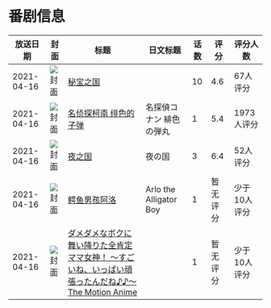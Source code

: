 # 番剧信息

|放送日期|封面|标题|日文标题|话数|评分|评分人数|
|---|---|---|---|---|---|---|
|2021-04-16|![封面](https://lain.bgm.tv/pic/cover/c/d3/93/294869_fjdd0.jpg)|[秘宝之国](https://bangumi.tv/subject/294869)||10|4.6|67人评分|
|2021-04-16|![封面](https://lain.bgm.tv/pic/cover/c/3f/c8/295318_k84n0.jpg)|[名侦探柯南 绯色的子弹](https://bangumi.tv/subject/295318)|名探偵コナン 緋色の弾丸|1|5.4|1973人评分|
|2021-04-16|![封面](https://lain.bgm.tv/pic/cover/c/02/91/333261_e0qfn.jpg)|[夜之国](https://bangumi.tv/subject/333261)|夜の国|3|6.4|52人评分|
|2021-04-16|![封面](https://lain.bgm.tv/pic/cover/c/c2/a4/337698_C466C.jpg)|[鳄鱼男孩阿洛](https://bangumi.tv/subject/337698)|Arlo the Alligator Boy|1|暂无评分|少于10人评分|
|2021-04-16|![封面](https://bangumi.tv/img/no_icon_subject.png)|[ダメダメなボクに舞い降りた全肯定ママ女神！ ～すごいね、いっぱい頑張ったんだね♪♪～ The Motion Anime](https://bangumi.tv/subject/354294)||1|暂无评分|少于10人评分|
